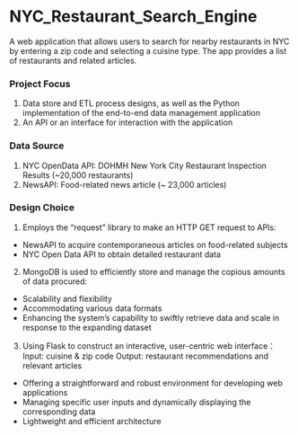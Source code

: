 # NYC_Restaurant_Search_Engine
A web application that allows users to search for nearby restaurants in NYC by entering a zip code and selecting a cuisine type. The app provides a list of restaurants and related articles.

### Project Focus
1. Data store and ETL process designs, as well as the Python implementation of the end-to-end data management application
2. An API or an interface for interaction with the application

### Data Source
1. NYC OpenData API: DOHMH New York City Restaurant Inspection Results (~20,000 restaurants)
2. NewsAPI: Food-related news article (~ 23,000 articles)

### Design Choice
1. Employs the “request” library to make an HTTP GET request to APIs:
- NewsAPI to acquire contemporaneous articles on food-related subjects
- NYC Open Data API to obtain detailed restaurant data

2. MongoDB is used to efficiently store and manage the copious amounts of data procured:
- Scalability and flexibility
- Accommodating various data formats
- Enhancing the system’s capability to swiftly retrieve data and scale in response to the expanding dataset

3. Using Flask to construct an interactive, user-centric web interface：
Input: cuisine & zip code
Output: restaurant recommendations and relevant articles

- Offering a straightforward and robust environment for developing web applications
- Managing specific user inputs and dynamically displaying the corresponding data
- Lightweight and efficient architecture
